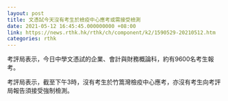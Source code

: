 ```yaml
---
layout: post
title: 文憑試今天沒有考生於檢疫中心應考或需接受檢測
date: 2021-05-12 16:45:45.000000000 +08:00
link: https://news.rthk.hk/rthk/ch/component/k2/1590529-20210512.htm
categories: rthk
---
```


考評局表示，今日中學文憑試的企業、會計與財務概論科，約有9600名考生報考。

考評局表示，截至下午3時，沒有考生於竹篙灣檢疫中心應考，亦沒有考生向考評局報告須接受強制檢測。
